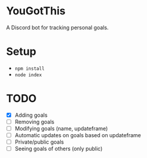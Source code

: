 # YouGotThis
A Discord bot for tracking personal goals.

# Setup

- `npm install`
- `node index`

# TODO

- [x] Adding goals
- [ ] Removing goals
- [ ] Modifying goals (name, updateframe)
- [ ] Automatic updates on goals based on updateframe
- [ ] Private/public goals
- [ ] Seeing goals of others (only public)
